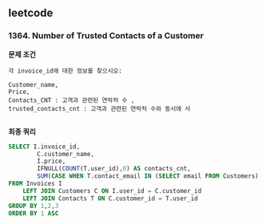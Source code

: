 ## leetcode 
### 1364. Number of Trusted Contacts of a Customer
**문제 조건**
```
각 invoice_id에 대한 정보를 찾으시오:

Customer_name,
Price,
Contacts_CNT : 고객과 관련된 연락처 수 ,
trusted_contacts_cnt : 고객과 관련된 연락처 수와 동시에 사 


```

**최종 쿼리**
```sql
SELECT I.invoice_id,
        C.customer_name,
        I.price, 
        IFNULL(COUNT(T.user_id),0) AS contacts_cnt,
        SUM(CASE WHEN T.contact_email IN (SELECT email FROM Customers) THEN 1 ELSE 0 END) AS trusted_contacts_cnt
FROM Invoices I 
    LEFT JOIN Customers C ON I.user_id = C.customer_id 
    LEFT JOIN Contacts T ON C.customer_id = T.user_id 
GROUP BY 1,2,3
ORDER BY 1 ASC 
```
